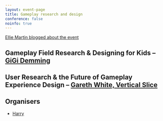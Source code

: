 ```yaml
---
layout: event-page
title: Gameplay research and design
conference: false
noinfo: true
---
```


[Ellie Martin blogged about the event](http://www.martiandaze.net/blog/2009/9/10/back-out-there-ux-brighton.html "")

## Gameplay Field Research & Designing for Kids – [GiGi Demming](http://twitter.com/GiGi_D)

## User Research &amp; the Future of Gameplay Experience Design – [Gareth White, Vertical Slice](http://twitter.com/GarethRWhite)

## Organisers

- <a href="http://uxbrighton.org.uk/about/#harry">Harry</a>